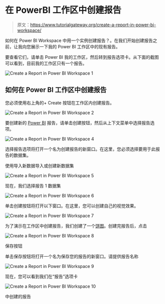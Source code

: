 # 在 PowerBI 工作区中创建报告

> 原文：<https://www.tutorialgateway.org/create-a-report-in-power-bi-workspace/>

如何在 Power BI Workspace 中用一个实例创建报告？。在我们开始创建报告之前，让我向您展示一下我的 Power BI 工作区中的现有报告。

要查看它们，请单击 Power BI 我的工作区，然后转到报告选项卡。从下面的截图可以看到，目前我的工作区只有一个报告。

![Create a Report in Power BI Workspace 1](img/312f8fe8a6d702717f8698330875c79b.png)

## 如何在 Power BI 工作区中创建报告

您必须使用右上角的+ Create 按钮在工作区内创建报告。

![Create a Report in Power BI Workspace 2](img/8503a3b2698f43495608b75a98f2cffe.png)

要创建新的 [Power BI](https://www.tutorialgateway.org/power-bi-tutorial/) 报告，请单击创建按钮，然后从上下文菜单中选择报告选项。

![Create a Report in Power BI Workspace 4](img/eef21b6ff6fb674afbc9995764c2a0f3.png)

选择报告选项将打开一个名为创建报告的新窗口。在这里，您必须选择要用于此报告的数据集。

使用导入新数据导入或创建新数据集

![Create a Report in Power BI Workspace 5](img/32c138147fcdf3e3f9def6f684c2ab8e.png)

现在，我们选择报告 1 数据集

![Create a Report in Power BI Workspace 6](img/b7ae8f019f1f3b687fb10d1f07027552.png)

单击创建按钮将打开以下窗口。在这里，您可以创建自己的视觉效果。

![Create a Report in Power BI Workspace 7](img/77fc8fe48579f8c642c023eff4290020.png)

为了演示在工作区中创建报告，我们创建了一个[饼图](https://www.tutorialgateway.org/pie-chart-in-power-bi/)。创建完报告后，点击

![Create a Report in Power BI Workspace 8](img/7072ff8ba707ef46bbf6a3bf90d05367.png)

保存按钮

单击保存按钮将打开一个名为保存您的报告的新窗口。请提供报告名称

![Create a Report in Power BI Workspace 9](img/0a8cd0e4cd5ec2aeecf935338302e254.png)

现在，您可以看到我们在“报告”选项卡

![Create a Report in Power BI Workspace 10](img/93327799a3018d5f1138774f9e555d42.png)

中创建的报告